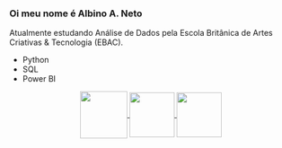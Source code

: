 ### Oi meu nome é Albino A. Neto
Atualmente estudando Análise de Dados pela Escola Britânica de Artes Criativas & Tecnologia (EBAC).
- Python
- SQL
- Power BI

<div align="center"> 
<a href="https://instagram.com/bino_armelin" target="_blank">
<img align="center" height="84" width="84" src="https://github.com/binoneto-dev/assets/44561610/88a3dd4d-f85e-4141-af09-a2667d81df5b">
</a>

<a href="mailto:cmp.1a.binoneto31@gmail.com">
<img align="center"  height="80" width="80" src="https://github.com/binoneto-dev/assets/44561610/2856fdde-3200-4398-8290-a0e45d3a35a0">
</a>

<a  href="https://www.linkedin.com/in/albino-armelin-neto/" target=_blank>
<img align="center"  height="80" width="80" src="www.linkedin.com/in/albino-armelin-neto-36b209122">
</a>

